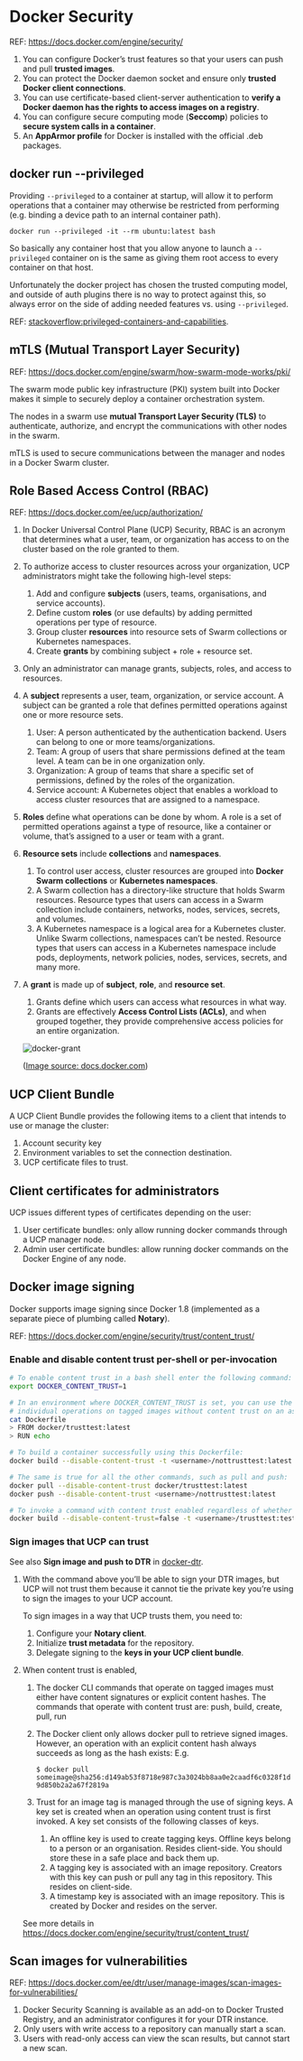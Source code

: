 # Docker Security

REF: https://docs.docker.com/engine/security/

1. You can configure Docker’s trust features so that your users can push and pull **trusted images**.
1. You can protect the Docker daemon socket and ensure only **trusted Docker client connections**.
1. You can use certificate-based client-server authentication to **verify a Docker daemon has the rights to access
   images on a registry**. 
1. You can configure secure computing mode (**Seccomp**) policies to **secure system calls in a container**.
1. An **AppArmor profile** for Docker is installed with the official .deb packages. 


## docker run --privileged

Providing `--privileged` to a container at startup, will allow it to perform operations that a container may otherwise
be restricted from performing (e.g. binding a device path to an internal container path).

`docker run --privileged -it --rm ubuntu:latest bash`

So basically any container host that you allow anyone to launch a `--privileged` container on is the same as giving
them root access to every container on that host.

Unfortunately the docker project has chosen the trusted computing model, and outside of auth plugins there is no way
to protect against this, so always error on the side of adding needed features vs. using `--privileged`.

REF: [stackoverflow:privileged-containers-and-capabilities](
https://stackoverflow.com/questions/36425230/privileged-containers-and-capabilities).


## mTLS (Mutual Transport Layer Security)

REF: https://docs.docker.com/engine/swarm/how-swarm-mode-works/pki/

The swarm mode public key infrastructure (PKI) system built into Docker makes it simple to securely deploy a container
orchestration system.

The nodes in a swarm use **mutual Transport Layer Security (TLS)** to authenticate, authorize,
and encrypt the communications with other nodes in the swarm.

mTLS is used to secure communications between the manager and nodes in a Docker Swarm cluster.


## Role Based Access Control (RBAC)

REF: https://docs.docker.com/ee/ucp/authorization/

1. In Docker Universal Control Plane (UCP) Security, RBAC is an acronym that determines what a user, team, or
   organization has access to on the cluster based on the role granted to them.

1. To authorize access to cluster resources across your organization, UCP administrators might take the following
   high-level steps:
    1. Add and configure **subjects** (users, teams, organisations, and service accounts).
    1. Define custom **roles** (or use defaults) by adding permitted operations per type of resource.
    1. Group cluster **resources** into resource sets of Swarm collections or Kubernetes namespaces.
    1. Create **grants** by combining subject + role + resource set.

1. Only an administrator can manage grants, subjects, roles, and access to resources.

1. A **subject** represents a user, team, organization, or service account. A subject can be granted a role that defines
   permitted operations against one or more resource sets.
    1. User: A person authenticated by the authentication backend. Users can belong to one or more teams/organizations.
    1. Team: A group of users that share permissions defined at the team level. A team can be in one organization only.
    1. Organization: A group of teams that share a specific set of permissions, defined by the roles of the organization.
    1. Service account: A Kubernetes object that enables a workload to access cluster resources that are assigned to a
       namespace.

1. **Roles** define what operations can be done by whom. A role is a set of permitted operations against a type of
   resource, like a container or volume, that’s assigned to a user or team with a grant.

1. **Resource sets** include **collections** and **namespaces**.
    1. To control user access, cluster resources are grouped into **Docker Swarm collections** or **Kubernetes
       namespaces**.
    1. A Swarm collection has a directory-like structure that holds Swarm resources.
       Resource types that users can access in a Swarm collection include containers, networks, nodes, services,
       secrets, and volumes.
    1. A Kubernetes namespace is a logical area for a Kubernetes cluster.
       Unlike Swarm collections, namespaces can’t be nested. Resource types that users can access in a Kubernetes
       namespace include pods, deployments, network policies, nodes, services, secrets, and many more.

1. A **grant** is made up of **subject**, **role**, and **resource set**.
    1. Grants define which users can access what resources in what way.
    1. Grants are effectively **Access Control Lists (ACLs)**, and when grouped together, they provide comprehensive
       access policies for an entire organization.

    ![docker-grant](https://docs.docker.com/ee/ucp/images/ucp-grant-model.svg?sanitize=true)
    
    ([Image source: docs.docker.com](https://docs.docker.com/ee/ucp/authorization/grant-permissions/#swarm-grants))


## UCP Client Bundle

A UCP Client Bundle provides the following items to a client that intends to use or manage the cluster:

1. Account security key
1. Environment variables to set the connection destination.
1. UCP certificate files to trust.


## Client certificates for administrators

UCP issues different types of certificates depending on the user:

1. User certificate bundles: only allow running docker commands through a UCP manager node.
1. Admin user certificate bundles: allow running docker commands on the Docker Engine of any node.


## Docker image signing

Docker supports image signing since Docker 1.8 (implemented as a separate piece of plumbing called **Notary**).

REF: https://docs.docker.com/engine/security/trust/content_trust/


### Enable and disable content trust per-shell or per-invocation

```bash
# To enable content trust in a bash shell enter the following command:
export DOCKER_CONTENT_TRUST=1

# In an environment where DOCKER_CONTENT_TRUST is set, you can use the --disable-content-trust flag to run
# individual operations on tagged images without content trust on an as-needed basis.
cat Dockerfile
> FROM docker/trusttest:latest
> RUN echo

# To build a container successfully using this Dockerfile:
docker build --disable-content-trust -t <username>/nottrusttest:latest .

# The same is true for all the other commands, such as pull and push:
docker pull --disable-content-trust docker/trusttest:latest
docker push --disable-content-trust <username>/nottrusttest:latest

# To invoke a command with content trust enabled regardless of whether or how the DOCKER_CONTENT_TRUST is set:
docker build --disable-content-trust=false -t <username>/trusttest:testing .
```


### Sign images that UCP can trust

See also **Sign image and push to DTR** in [docker-dtr](docker-dtr.md).

1. With the command above you’ll be able to sign your DTR images, but UCP will not trust them because it cannot tie the
   private key you’re using to sign the images to your UCP account.

   To sign images in a way that UCP trusts them, you need to:
    1. Configure your **Notary client**.
    1. Initialize **trust metadata** for the repository.
    1. Delegate signing to the **keys in your UCP client bundle**.

1. When content trust is enabled,

    1. The docker CLI commands that operate on tagged images must either have content signatures or explicit content
       hashes. The commands that operate with content trust are: push, build, create, pull, run
    1. The Docker client only allows docker pull to retrieve signed images.  However, an operation with an explicit
       content hash always succeeds as long as the hash exists:
       E.g. 
       
       `$ docker pull someimage@sha256:d149ab53f8718e987c3a3024bb8aa0e2caadf6c0328f1d9d850b2a2a67f2819a`
    1. Trust for an image tag is managed through the use of signing keys. A key set is created when an operation using
       content trust is first invoked. A key set consists of the following classes of keys.
        1. An offline key is used to create tagging keys. Offline keys belong to a person or an organisation. Resides
           client-side. You should store these in a safe place and back them up.
        1. A tagging key is associated with an image repository. Creators with this key can push or pull any tag in this
           repository. This resides on client-side.
        1. A timestamp key is associated with an image repository. This is created by Docker and resides on the server.

    See more details in https://docs.docker.com/engine/security/trust/content_trust/


## Scan images for vulnerabilities

REF: https://docs.docker.com/ee/dtr/user/manage-images/scan-images-for-vulnerabilities/

1. Docker Security Scanning is available as an add-on to Docker Trusted Registry, and an administrator configures it
   for your DTR instance.
1. Only users with write access to a repository can manually start a scan.
1. Users with read-only access can view the scan results, but cannot start a new scan.


